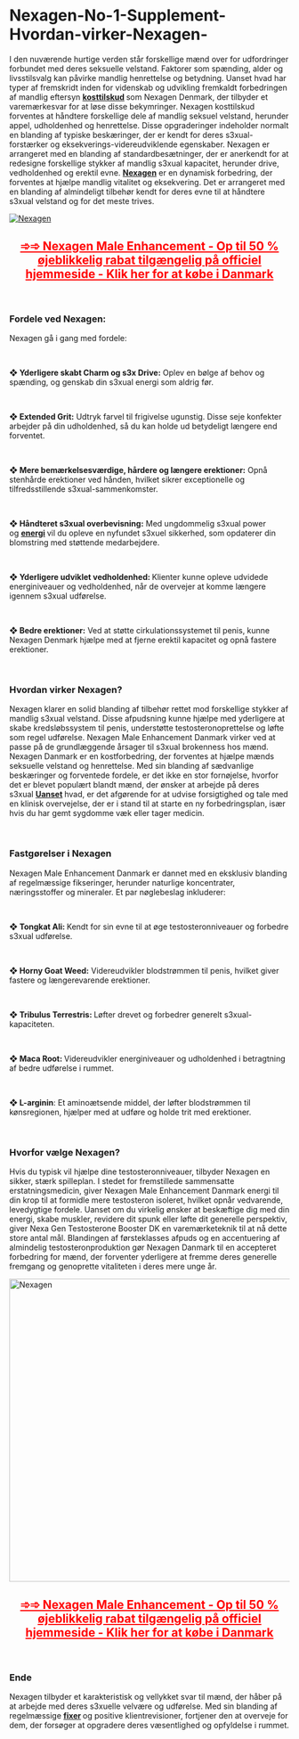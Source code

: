 # Nexagen-No-1-Supplement-Hvordan-virker-Nexagen-

<p>I den nuv&aelig;rende hurtige verden st&aring;r forskellige m&aelig;nd over for udfordringer forbundet med deres seksuelle velstand. Faktorer som sp&aelig;nding, alder og livsstilsvalg kan p&aring;virke mandlig henrettelse og betydning. Uanset hvad har typer af fremskridt inden for videnskab og udvikling fremkaldt forbedringen af mandlig eftersyn&nbsp;<strong><a href="https://nexagentesto.com/nexagen-danmark/">kosttilskud</a>&nbsp;</strong>som Nexagen Denmark, der tilbyder et varem&aelig;rkesvar for at l&oslash;se disse bekymringer. Nexagen kosttilskud forventes at h&aring;ndtere forskellige dele af mandlig seksuel velstand, herunder appel, udholdenhed og henrettelse. Disse opgraderinger indeholder normalt en blanding af typiske besk&aelig;ringer, der er kendt for deres s3xual-forst&aelig;rker og eksekverings-videreudviklende egenskaber. Nexagen er arrangeret med en blanding af standardbes&aelig;tninger, der er anerkendt for at redesigne forskellige stykker af mandlig s3xual kapacitet, herunder drive, vedholdenhed og erektil evne.&nbsp;<strong><a href="https://nexagentesto.dk/">Nexagen</a></strong>&nbsp;er en dynamisk forbedring, der forventes at hj&aelig;lpe mandlig vitalitet og eksekvering. Det er arrangeret med en blanding af almindeligt tilbeh&oslash;r kendt for deres evne til at h&aring;ndtere s3xual velstand og for det meste trives.</p>
<p><a href="https://nexagentesto.dk/go/bestille/"><img src="https://jpcdn.it/img/2d185d2921cdd6c1bb36349368b5c172.jpg" alt="Nexagen" border="0" /></a></p>
<h2 style="text-align: center;"><span style="text-decoration: underline; color: #ff0000;"><strong><a style="color: #ff0000; text-decoration: underline;" href="https://nexagentesto.dk/go/bestille/">➾➾ Nexagen Male Enhancement - Op til 50 % &oslash;jeblikkelig rabat tilg&aelig;ngelig p&aring; officiel hjemmeside - Klik her for at k&oslash;be i Danmark</a></strong></span></h2>
<p>&nbsp;</p>
<h3><strong>Fordele ved Nexagen:</strong></h3>
<p>Nexagen g&aring; i gang med fordele:</p>
<p>&nbsp;</p>
<p><strong>❖ Yderligere skabt Charm og s3x Drive:</strong>&nbsp;Oplev en b&oslash;lge af behov og sp&aelig;nding, og genskab din s3xual energi som aldrig f&oslash;r.</p>
<p>&nbsp;</p>
<p><strong>❖ Extended Grit:</strong>&nbsp;Udtryk farvel til frigivelse ugunstig. Disse seje konfekter arbejder p&aring; din udholdenhed, s&aring; du kan holde ud betydeligt l&aelig;ngere end forventet.</p>
<p>&nbsp;</p>
<p><strong>❖ Mere bem&aelig;rkelsesv&aelig;rdige, h&aring;rdere og l&aelig;ngere erektioner:</strong>&nbsp;Opn&aring; stenh&aring;rde erektioner ved h&aring;nden, hvilket sikrer exceptionelle og tilfredsstillende s3xual-sammenkomster.</p>
<p>&nbsp;</p>
<p><strong>❖ H&aring;ndteret s3xual overbevisning:</strong>&nbsp;Med ungdommelig s3xual power og&nbsp;<strong><a href="https://nexagentestos.com/">energi</a>&nbsp;</strong>vil du opleve en nyfundet s3xuel sikkerhed, som opdaterer din blomstring med st&oslash;ttende medarbejdere.</p>
<p>&nbsp;</p>
<p><strong>❖ Yderligere udviklet vedholdenhed:&nbsp;</strong>Klienter kunne opleve udvidede energiniveauer og vedholdenhed, n&aring;r de overvejer at komme l&aelig;ngere igennem s3xual udf&oslash;relse.</p>
<p>&nbsp;</p>
<p><strong>❖ Bedre erektioner:</strong>&nbsp;Ved at st&oslash;tte cirkulationssystemet til penis, kunne Nexagen Denmark hj&aelig;lpe med at fjerne erektil kapacitet og opn&aring; fastere erektioner.</p>
<p>&nbsp;</p>
<h3><strong>Hvordan virker Nexagen?</strong></h3>
<p>Nexagen klarer en solid blanding af tilbeh&oslash;r rettet mod forskellige stykker af mandlig s3xual velstand. Disse afpudsning kunne hj&aelig;lpe med yderligere at skabe kredsl&oslash;bssystem til penis, underst&oslash;tte testosteronoprettelse og l&oslash;fte som regel udf&oslash;relse. Nexagen Male Enhancement Danmark virker ved at passe p&aring; de grundl&aelig;ggende &aring;rsager til s3xual brokenness hos m&aelig;nd. Nexagen Danmark er en kostforbedring, der forventes at hj&aelig;lpe m&aelig;nds seksuelle velstand og henrettelse. Med sin blanding af s&aelig;dvanlige besk&aelig;ringer og forventede fordele, er det ikke en stor forn&oslash;jelse, hvorfor det er blevet popul&aelig;rt blandt m&aelig;nd, der &oslash;nsker at arbejde p&aring; deres s3xual&nbsp;<strong><a href="https://sizemdplusmalegummies.com/">Uanset</a>&nbsp;</strong>hvad, er det afg&oslash;rende for at udvise forsigtighed og tale med en klinisk overvejelse, der er i stand til at starte en ny forbedringsplan, is&aelig;r hvis du har gemt sygdomme v&aelig;k eller tager medicin.</p>
<p>&nbsp;</p>
<h3><strong>Fastg&oslash;relser i Nexagen</strong></h3>
<p>Nexagen Male Enhancement Danmark er dannet med en eksklusiv blanding af regelm&aelig;ssige fikseringer, herunder naturlige koncentrater, n&aelig;ringsstoffer og mineraler. Et par n&oslash;glebeslag inkluderer:</p>
<p>&nbsp;</p>
<p><strong>❖ Tongkat Ali:&nbsp;</strong>Kendt for sin evne til at &oslash;ge testosteronniveauer og forbedre s3xual udf&oslash;relse.</p>
<p>&nbsp;</p>
<p><strong>❖ Horny Goat Weed:</strong>&nbsp;Videreudvikler blodstr&oslash;mmen til penis, hvilket giver fastere og l&aelig;ngerevarende erektioner.</p>
<p>&nbsp;</p>
<p><strong>❖ Tribulus Terrestris:&nbsp;</strong>L&oslash;fter drevet og forbedrer generelt s3xual-kapaciteten.</p>
<p>&nbsp;</p>
<p><strong>❖ Maca Root:&nbsp;</strong>Videreudvikler energiniveauer og udholdenhed i betragtning af bedre udf&oslash;relse i rummet.</p>
<p>&nbsp;</p>
<p><strong>❖ L-arginin</strong>: Et amino&aelig;tsende middel, der l&oslash;fter blodstr&oslash;mmen til k&oslash;nsregionen, hj&aelig;lper med at udf&oslash;re og holde trit med erektioner.</p>
<p>&nbsp;</p>
<h3><strong>Hvorfor v&aelig;lge Nexagen?</strong></h3>
<p>Hvis du typisk vil hj&aelig;lpe dine testosteronniveauer, tilbyder Nexagen en sikker, st&aelig;rk spilleplan. I stedet for fremstillede sammensatte erstatningsmedicin, giver Nexagen Male Enhancement Danmark energi til din krop til at formidle mere testosteron isoleret, hvilket opn&aring;r vedvarende, levedygtige fordele. Uanset om du virkelig &oslash;nsker at besk&aelig;ftige dig med din energi, skabe muskler, revidere dit spunk eller l&oslash;fte dit generelle perspektiv, giver Nexa Gen Testosterone Booster DK en varem&aelig;rketeknik til at n&aring; dette store antal m&aring;l. Blandingen af f&oslash;rsteklasses afpuds og en accentuering af almindelig testosteronproduktion g&oslash;r Nexagen Danmark til en accepteret forbedring for m&aelig;nd, der forventer yderligere at fremme deres generelle fremgang og genoprette vitaliteten i deres mere unge &aring;r.</p>
<p><a href="https://nexagentesto.dk/go/bestille/"><img src="https://jpcdn.it/img/03dbe086ac9145ddef0396574770e19f.jpg" alt="Nexagen" width="907" height="544" border="0" /></a></p>
<h2 style="text-align: center;"><span style="text-decoration: underline; color: #ff0000;"><strong><a style="color: #ff0000; text-decoration: underline;" href="https://nexagentesto.dk/go/bestille/">➾➾ Nexagen Male Enhancement - Op til 50 % &oslash;jeblikkelig rabat tilg&aelig;ngelig p&aring; officiel hjemmeside - Klik her for at k&oslash;be i Danmark</a></strong></span></h2>
<p>&nbsp;</p>
<h3><strong>Ende</strong></h3>
<p>Nexagen tilbyder et karakteristisk og vellykket svar til m&aelig;nd, der h&aring;ber p&aring; at arbejde med deres s3xuelle velv&aelig;re og udf&oslash;relse. Med sin blanding af regelm&aelig;ssige&nbsp;<strong><a href="https://manhoodplus.dk/">fixer</a>&nbsp;</strong>og positive klientrevisioner, fortjener den at overveje for dem, der fors&oslash;ger at opgradere deres v&aelig;sentlighed og opfyldelse i rummet.</p>
